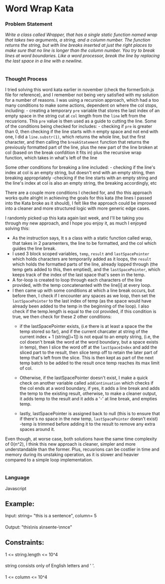 # Word Wrap Kata
### Problem Statement
<i> Write a class called Wrapper, that has a single static function
named wrap that takes two arguments, a string, and a column number. The
function returns the string, but with line breaks inserted at just the
right places to make sure that no line is longer than the column number.
You try to break lines at word boundaries.
Like a word processor, break the line by replacing the last space in a
line with a newline.</i>

#
### Thought Process
I tried solving this word kata earlier in november (check the formerSoln.js file for reference), and I remember not being very satisfied with my solution for a number of reasons. I was using a recursion approach, which had a too many conditions to make some actions, dependent on where the col stops, including: 
    - creating a temporary `pre` variable that stores the last index of an empty space in the string cut at `col` length from the `line` left from the recusrions. This `pre` value is then used as a guide to cutting the line. Some of the conditions being checked for includes:
    - checking if `pre` is greater than 0, then checking if the line starts with n empty space and not end with one, I did a `line.substr(1)`, which returns the whole line, but the first character, and then calling the `breakStatement` function that returns the previously formatted part of the line, plus the new part of the line broken at col (based on the break confdition it fits in) plus the recursive wrap function, which takes in what's left of the line
    
Some other conditions for breaking a line included: 
    - checking if the line's index at col is an empty string, but doesn't end with an empty string, then breaking appropriately
    -checking if the line starts with an empty string and the line's index at col is also an empty string, the breaking accordingly, etc

There are a couple more conditions I checked for, and tho this approach works quite alright in achieving the goals for this kata (the lines I passed into the Kata broke as it should), I felt like the approach could be improved into a cleaner and more structured logic with more generic edge cases. 

I randomly picked up this kata again last week, and I'll be taking you through my new approach, and I hope you enjoy it, as much I enjoyed solving this:

- As the instruction says, It s a class with a static function called wrap, that takes in 2 paramenters, the line to be formatted, and the col which guides the line break. 
- I used 3 block scoped variables, `temp`, `result` and `lastSpacePointer` which holds characters are temporarily added as it loops, the `result` which holds the formatted parts of the line, already lopped through (the temp gets added to this, then emptied), and the `lastSpacePointer`, which keeps track of the index of the last space that's seen in the temp.
- A for-loop is created to loop through each characters of the line provided, with the temp concatenanted with the line[i] at every loop.
- I then came up with some conditions at which a line break occurs, but before then, I check if I encounter any spaces as we loop, then set the `lastSpacePointer` to the last index of temp (as the space would have already been added to the temp in the beginning of the loop). I also  check if the temp.length is equal to the col provided, if this condition is true, we then check for these 2 other conditions: 
    - if the lastSpacePointer exists, (i.e there is at least a space the the temp stored so far), and if the current charcater at string of the current index + 1 (string[i+1]) is not equal to an empty string, (i.e, the col doesn't break the word at the word boundary, but a space exists in temp), then I slice the word off at the `lastSpaceIndex` and add the sliced part to the result, then slice temp off to retain the later part of temp that's left from the slice. This is then kept as part of the next temp batch to be added to the result once temp reaches its max limit of col.

    - Otherwise, if the lastSpacePointer doesn't exist, I make a quick check on another variable called `addContinuation` which checks if the col ends at a word boundary, if yes, it adds a line break and adds the temp to the existing result, otherwise, to make a cleaner output, it adds temp to the result and it adds a '-' at line break, and empties temp.
    - lastly, lastSpacePointer is assigned back to null (this is to ensure that if there's no space in the new temp, `lastSpacePointer` doesn't exist)
    -temp is trimmed before adding it to the result to remove any extra spaces around it.

Even though, at worse case, both solutions have the same time complexity of 0(n^2), I think this new approach is cleaner, simpler and more understandable than the former. Plus, recusrions can be costlier in time and memory during its unstaking operation, as it is slower and heavier compared to a simple loop implementation.


#
### Language
Javascript

## Example:
Input: string= "this is a sentence", column= 5
####
Output: "this\nis a\nsente-\nnce"
 

## Constraints:
1 <= string.length <= 10^4
####
string consists only of English letters and ' '.
####
1 <= column <= 10^4

